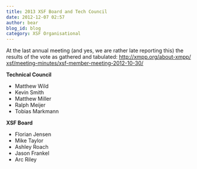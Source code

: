 ```yaml
---
title: 2013 XSF Board and Tech Council
date: 2012-12-07 02:57
author: bear
blog_id: blog
category: XSF Organisational
---
```


At the last annual meeting (and yes, we are rather late reporting this) the results of the vote as gathered and tabulated:
[http://xmpp.org/about-xmpp/<wbr>xsf/meeting-minutes/xsf-<wbr>member-meeting-2012-10-30/</wbr></wbr>](http://xmpp.org/about/xsf/meeting-minutes/xsf-member-meeting-2012-10-30/)

**Technical Council**

-   Matthew Wild
-   Kevin Smith
-   Matthew Miller
-   Ralph Meijer
-   Tobias Markmann

**XSF Board**

-   Florian Jensen
-   Mike Taylor
-   Ashley Roach
-   Jason Frankel
-   Arc Riley



